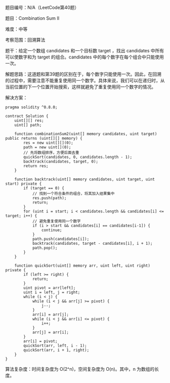 题目编号：N/A（LeetCode第40题）

题目：Combination Sum II

难度：中等

考察范围：回溯算法

题干：给定一个数组 candidates 和一个目标数 target ，找出 candidates 中所有可以使数字和为 target 的组合。candidates 中的每个数字在每个组合中只能使用一次。

解题思路：这道题和第39题的区别在于，每个数字只能使用一次。因此，在回溯的过程中，需要注意不能重复使用同一个数字。具体来说，我们可以在递归时，从当前位置的下一个位置开始搜索，这样就避免了重复使用同一个数字的情况。

解决方案：

```
pragma solidity ^0.8.0;

contract Solution {
    uint[][] res;
    uint[] path;
    
    function combinationSum2(uint[] memory candidates, uint target) public returns (uint[][] memory) {
        res = new uint[][](0);
        path = new uint[](0);
        // 先将数组排序，方便后面去重
        quickSort(candidates, 0, candidates.length - 1);
        backtrack(candidates, target, 0);
        return res;
    }
    
    function backtrack(uint[] memory candidates, uint target, uint start) private {
        if (target == 0) {
            // 找到一个符合条件的组合，将其加入结果集中
            res.push(path);
            return;
        }
        for (uint i = start; i < candidates.length && candidates[i] <= target; i++) {
            // 避免重复使用同一个数字
            if (i > start && candidates[i] == candidates[i-1]) {
                continue;
            }
            path.push(candidates[i]);
            backtrack(candidates, target - candidates[i], i + 1);
            path.pop();
        }
    }
    
    function quickSort(uint[] memory arr, uint left, uint right) private {
        if (left >= right) {
            return;
        }
        uint pivot = arr[left];
        uint i = left, j = right;
        while (i < j) {
            while (i < j && arr[j] >= pivot) {
                j--;
            }
            arr[i] = arr[j];
            while (i < j && arr[i] <= pivot) {
                i++;
            }
            arr[j] = arr[i];
        }
        arr[i] = pivot;
        quickSort(arr, left, i - 1);
        quickSort(arr, i + 1, right);
    }
}
```

算法复杂度：时间复杂度为 O(2^n)，空间复杂度为 O(n)。其中，n 为数组的长度。